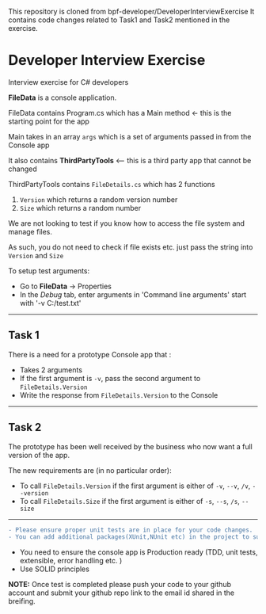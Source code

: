 This repository is cloned from bpf-developer/DeveloperInterviewExercise
It contains code changes related to Task1 and Task2 mentioned in the exercise.

# Developer Interview Exercise
Interview exercise for C# developers

__FileData__ is a console application.

FileData contains Program.cs which has a Main method <- this is the starting point for the app

Main takes in an array `args` which is a set of arguments passed in from the Console app

It also contains __ThirdPartyTools__ <-- this is a third party app that cannot be changed

ThirdPartyTools contains `FileDetails.cs` which has 2 functions
1. `Version` which returns a random version number
2. `Size` which returns a random number

We are not looking to test if you know how to access the file system and manage files.

As such, you do not need to check if file exists etc. just pass the string into `Version` and `Size`

To setup test arguments:
* Go to __FileData__ -> Properties
* In the _Debug_ tab, enter arguments in 'Command line arguments' start with '-v C:/test.txt'

---------

## Task 1
There is a need for a prototype Console app that :
* Takes 2 arguments
* If the first argument is `-v`, pass the second argument to `FileDetails.Version`
* Write the response from `FileDetails.Version` to the Console

---------

## Task 2
The prototype has been well received by the business who now want a full version of the app.

The new requirements are (in no particular order):
* To call `FileDetails.Version` if the first argument is either of `-v`, `--v`, `/v`, `--version`
* To call `FileDetails.Size` if the first argument is either of `-s`, `--s`, `/s`, `--size`

---------
```diff
- Please ensure proper unit tests are in place for your code changes. 
- You can add additional packages(XUnit,NUnit etc) in the project to support unit tests
```
* You need to ensure the console app is Production ready (TDD, unit tests, extensible, error handling etc. )
* Use SOLID principles


**NOTE:** Once test is completed please push your code to your github account and submit your github repo link to the email id shared in the breifing.
